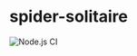 # spider-solitaire

![Node.js CI](https://github.com/disharmonized/solitaire/workflows/Node.js%20CI/badge.svg)

